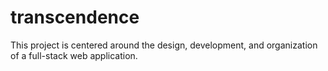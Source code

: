 # transcendence
 This project is centered around the design, development, and organization of a full-stack web application. 
